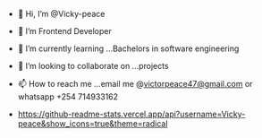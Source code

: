 - 👋 Hi, I’m @Vicky-peace
- 👀 I’m Frontend Developer
- 🌱 I’m currently learning ...Bachelors in software engineering
- 💞️ I’m looking to collaborate on ...projects
- 📫 How to reach me ...email me @victorpeace47@gmail.com or whatsapp +254 714933162

- https://github-readme-stats.vercel.app/api?username=Vicky-peace&show_icons=true&theme=radical


<!---
Vicky-peace/Vicky-peace is a ✨ special ✨ repository because its `README.md` (this file) appears on your GitHub profile.
You can click the Preview link to take a look at your changes.
--->
